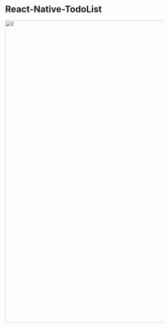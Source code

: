 # React-Native-TodoList
<img width="961" alt="2" src="https://user-images.githubusercontent.com/32267961/119483954-3513d600-bd5e-11eb-9d02-fa4ab62a9df6.png">
